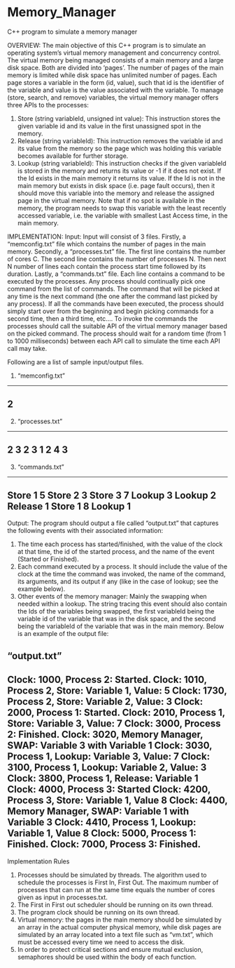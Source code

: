 # Memory_Manager
C++ program to simulate a memory manager

OVERVIEW:
The main objective of this C++ program is to simulate an operating system’s virtual memory management and concurrency control. The virtual memory being managed consists of a main memory and a large disk space. Both are divided into ‘pages’. The number of pages of the main memory is limited while disk space has unlimited number of pages. Each page stores a variable in the form (id, value), such that id is the identifier of the variable and value is the value associated with the variable. To manage (store, search, and remove) variables, the virtual memory manager offers three APIs to the processes:
1) Store (string variableId, unsigned int value): This instruction stores the given variable id and its value in the first unassigned spot in the memory.
2) Release (string variableId): This instruction removes the variable id and its value from the memory so the page which was holding this variable becomes available for further storage.
3) Lookup (string variableId): This instruction checks if the given variableId is stored in the memory and returns its value or -1 if it does not exist. If the Id exists in the main memory it returns its value. If the Id is not in the main memory but exists in disk space (i.e. page fault occurs), then it should move this variable into the memory and release the assigned page in the virtual memory. Note that if no spot is available in the memory, the program needs to swap this variable with the least recently accessed variable, i.e. the variable with smallest Last Access time, in the main memory.

IMPLEMENTATION:
Input: Input will consist of 3 files. Firstly, a “memconfig.txt” file which contains the number of pages in the main memory. 
Secondly, a “processes.txt” file. The first line contains the number of cores C. The second line contains the number of processes N. Then next N number of lines each contain the process start time followed by its duration.
Lastly, a “commands.txt” file. Each line contains a command to be executed by the processes. Any process should continually pick one command from the list of commands. The command that will be picked at any time is the next command (the one after the command last picked by any process). If all the commands have been executed, the process should simply start over from the beginning and begin picking commands for a second time, then a third time, etc…. To invoke the commands the processes should call the suitable API of the virtual memory manager based on the picked command. The process should wait for a random time (from 1 to 1000 milliseconds) between each API call to simulate the time each API call may take. 

Following are a list of sample input/output files.

1) “memconfig.txt”
-----
2
-----

2) “processes.txt”
-----
2
3
2 3
1 2
4 3
-----

3) “commands.txt”
-----
Store 1 5
Store 2 3
Store 3 7
Lookup 3
Lookup 2
Release 1
Store 1 8
Lookup 1
-----

Output: The program should output a file called “output.txt” that captures the following events with their associated information:
1) The time each process has started/finished, with the value of the clock at that time, the id of the started process, and the name of the event (Started or Finished).
2) Each command executed by a process. It should include the value of the clock at the time the command was invoked, the name of the command, its arguments, and its output if any (like in the case of lookup; see the example below).
3) Other events of the memory manager: Mainly the swapping when needed within a lookup. The string tracing this event should also contain the Ids of the variables being swapped, the first variableId being the variable id of the variable that was in the disk space, and the second being the variableId of the variable that was in the main memory.
Below is an example of the output file:

“output.txt”
-----
Clock: 1000, Process 2: Started.
Clock: 1010, Process 2, Store: Variable 1, Value: 5
Clock: 1730, Process 2, Store: Variable 2, Value: 3
Clock: 2000, Process 1: Started.
Clock: 2010, Process 1, Store: Variable 3, Value: 7
Clock: 3000, Process 2: Finished.
Clock: 3020, Memory Manager, SWAP: Variable 3 with Variable 1
Clock: 3030, Process 1, Lookup: Variable 3, Value: 7
Clock: 3100, Process 1, Lookup: Variable 2, Value: 3
Clock: 3800, Process 1, Release: Variable 1
Clock: 4000, Process 3: Started
Clock: 4200, Process 3, Store: Variable 1, Value 8
Clock: 4400, Memory Manager, SWAP: Variable 1 with Variable 3
Clock: 4410, Process 1, Lookup: Variable 1, Value 8
Clock: 5000, Process 1: Finished.
Clock: 7000, Process 3: Finished.
-----

Implementation Rules
1) Processes should be simulated by threads. The algorithm used to schedule the processes is First In, First Out. The maximum number of processes that can run at the same time equals the number of cores given as input in processes.txt.
2) The First in First out scheduler should be running on its own thread.
3) The program clock should be running on its own thread.
4) Virtual memory: the pages in the main memory should be simulated by an array in the actual computer physical memory, while disk pages are simulated by an array located into a text file such as “vm.txt”, which must be accessed every time we need to access the disk.
5) In order to protect critical sections and ensure mutual exclusion, semaphores should be used within the body of each function.
